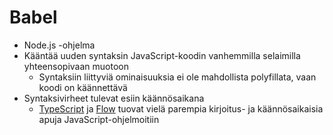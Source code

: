 # Babel



* Node.js -ohjelma
* Kääntää uuden syntaksin JavaScript-koodin vanhemmilla selaimilla yhteensopivaan muotoon
  * Syntaksiin liittyviä ominaisuuksia ei ole mahdollista polyfillata, vaan koodi on käännettävä
* Syntaksivirheet tulevat esiin käännösaikana
  * [TypeScript](https://www.typescriptlang.org/) ja [Flow](https://flow.org/) tuovat vielä parempia kirjoitus- ja käännösaikaisia apuja JavaScript-ohjelmoitiin

